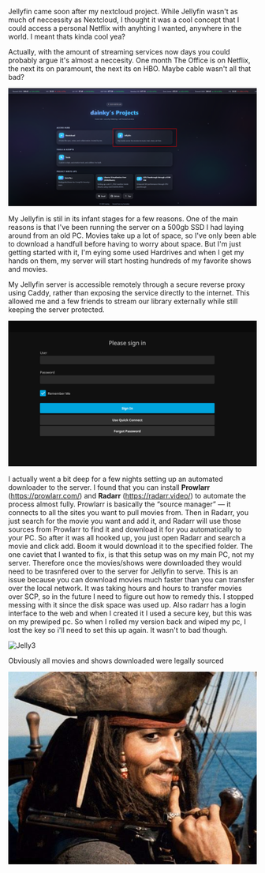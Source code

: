 Jellyfin came soon after my nextcloud project. While Jellyfin wasn't as much of neccessity as Nextcloud, I thought it was a cool concept that I could access a personal Netflix with anyhting I wanted, anywhere in the world. I meant thats kinda cool yea? 

Actually, with the amount of streaming services now days you could probably argue it's almost a neccesity. One month The Office is on Netflix, the next its on paramount, the next its on HBO. Maybe cable wasn't all that bad?

![Jelly1](Photos/Jelly1.png)

My Jellyfin is stil in its infant stages for a few reasons. One of the main reasons is that I've been running the server on a 500gb SSD I had laying around from an old PC. Movies take up a lot of space, so I've only been able to download a handfull before having to worry about space. But I'm just getting started with it, I'm eying some used Hardrives and when I get my hands on them, my server will start hosting hundreds of my favorite shows and movies. 

My Jellyfin server is accessible remotely through a secure reverse proxy using Caddy, rather than exposing the service directly to the internet. This allowed me and a few friends to stream our library externally while still keeping the server protected.

![Jelly12](Photos/Jelly2.png)

I actually went a bit deep for a few nights setting up an automated downloader to the server. I found that you can install **Prowlarr** (https://prowlarr.com/) and **Radarr** (https://radarr.video/) to automate the process almost fully. Prowlarr is basically the “source manager” — it connects to all the sites you want to pull movies from. Then in Radarr, you just search for the movie you want and add it, and Radarr will use those sources from Prowlarr to find it and download it for you automatically to your PC. So after it was all hooked up, you just open Radarr and search a movie and click add. Boom it would download it to the specified folder. The one caviet that I wanted to fix, is that this setup was on my main PC, not my server. Therefore once the movies/shows were downloaded they would need to be trasnfered over to the server for Jellyfin to serve. This is an issue because you can download movies much faster than you can transfer over the local network. It was taking hours and hours to transfer movies over SCP, so in the future I need to figure out how to remedy this. I stopped messing with it since the disk space was used up. Also radarr has a login interface to the web and when I created it I used a secure key, but this was on my prewiped pc. So when I rolled my version back and wiped my pc, I lost the key so i'll need to set this up again. It wasn't to bad though. 


![Jelly3](Photos/Jelly3.png)













Obviously all movies and shows downloaded were legally sourced 


![sparrow](Photos/sparrow.jpg)

